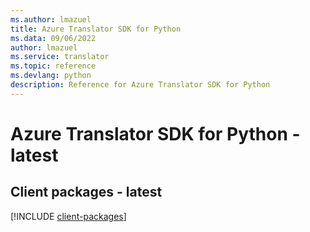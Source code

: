 ```yaml
---
ms.author: lmazuel
title: Azure Translator SDK for Python
ms.data: 09/06/2022
author: lmazuel
ms.service: translator
ms.topic: reference
ms.devlang: python
description: Reference for Azure Translator SDK for Python
---
```

# Azure Translator SDK for Python - latest

## Client packages - latest
[!INCLUDE [client-packages](translator-client-index.md)]